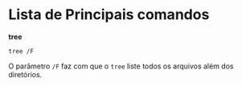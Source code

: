 # Lista de Principais comandos 

**tree**
```shell
tree /F
```
O parâmetro `/F` faz com que o `tree` liste todos os arquivos além dos diretórios.


